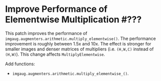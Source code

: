 # Improve Performance of Elementwise Multiplication #???

This patch improves the performance of
`imgaug.augmenters.arithmetic.multiply_elementwise()`. The
performance improvement is roughly between 1.5x and 10x.
The effect is stronger for smaller images and denser
matrices of multipliers (i.e. `(H,W,C)` instead of `(H,W)`).
This change affects `MultiplyElementwise`.

Add functions:
* `imgaug.augmenters.arithmetic.multiply_elementwise_()`.
